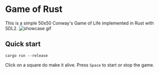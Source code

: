 # Game of Rust
This is a simple 50x50 Conway's Game of Life implemented in Rust with SDL2.
![showcase gif](https://giphy.com/embed/0E1AJhKegFRopbJbLs)
## Quick start
```
cargo run --release
```
Click on a square do make it alive. Press `Space` to start or stop the game.